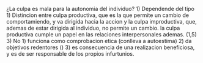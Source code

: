 ¿La culpa es mala para la autonomia del individuo?
	1) Dependende del tipo
		1) Distincion entre culpa productiva, que es la que permite un cambio de comportamiendo, y va dirigida hacia la accion y la culpa improductiva, que, ademas de estar dirigida al individuo, no permite un cambio. la culpa productiva cumple un papel en las relaciones interpersonales ademas. (1,5)
	3) No
		1) funciona como comprobacion etica (conlleva a autoestima)
		2) da objetivos redentores ()
		3) es consecuencia de una realizacion beneficiosa, y es de ser responsable de los propios infurtunios.